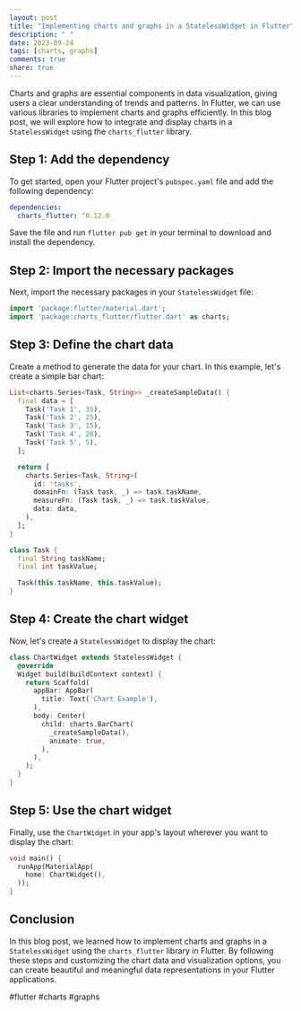 ```yaml
---
layout: post
title: "Implementing charts and graphs in a StatelessWidget in Flutter"
description: " "
date: 2023-09-24
tags: [charts, graphs]
comments: true
share: true
---
```


Charts and graphs are essential components in data visualization, giving users a clear understanding of trends and patterns. In Flutter, we can use various libraries to implement charts and graphs efficiently. In this blog post, we will explore how to integrate and display charts in a `StatelessWidget` using the `charts_flutter` library.

## Step 1: Add the dependency

To get started, open your Flutter project's `pubspec.yaml` file and add the following dependency:

```yaml
dependencies:
  charts_flutter: ^0.12.0
```

Save the file and run `flutter pub get` in your terminal to download and install the dependency.

## Step 2: Import the necessary packages

Next, import the necessary packages in your `StatelessWidget` file:

```dart
import 'package:flutter/material.dart';
import 'package:charts_flutter/flutter.dart' as charts;
```

## Step 3: Define the chart data

Create a method to generate the data for your chart. In this example, let's create a simple bar chart:

```dart
List<charts.Series<Task, String>> _createSampleData() {
  final data = [
    Task('Task 1', 35),
    Task('Task 2', 25),
    Task('Task 3', 15),
    Task('Task 4', 20),
    Task('Task 5', 5),
  ];

  return [
    charts.Series<Task, String>(
      id: 'tasks',
      domainFn: (Task task, _) => task.taskName,
      measureFn: (Task task, _) => task.taskValue,
      data: data,
    ),
  ];
}

class Task {
  final String taskName;
  final int taskValue;

  Task(this.taskName, this.taskValue);
}
```

## Step 4: Create the chart widget

Now, let's create a `StatelessWidget` to display the chart:

```dart
class ChartWidget extends StatelessWidget {
  @override
  Widget build(BuildContext context) {
    return Scaffold(
      appBar: AppBar(
        title: Text('Chart Example'),
      ),
      body: Center(
        child: charts.BarChart(
          _createSampleData(),
          animate: true,
        ),
      ),
    );
  }
}
```

## Step 5: Use the chart widget

Finally, use the `ChartWidget` in your app's layout wherever you want to display the chart:

```dart
void main() {
  runApp(MaterialApp(
    home: ChartWidget(),
  ));
}
```

## Conclusion

In this blog post, we learned how to implement charts and graphs in a `StatelessWidget` using the `charts_flutter` library in Flutter. By following these steps and customizing the chart data and visualization options, you can create beautiful and meaningful data representations in your Flutter applications.

#flutter #charts #graphs